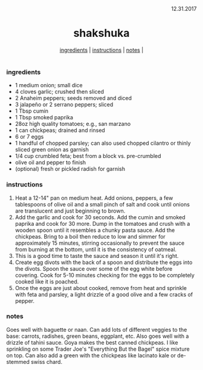 <p align="right">12.31.2017</p>

<h1 align="center">shakshuka</h1>

<div align="center">
  <a href="#ingredients">ingredients</a> | 
  <a href="#instructions">instructions</a> | 
  <a href="#notes">notes</a> | 
</div>
<br>

### ingredients
- 1 medium onion; small dice
- 4 cloves garlic; crushed then sliced
- 2 Anaheim peppers; seeds removed and diced
- 3 jalapeño or 2 serrano peppers; sliced
- 1 Tbsp cumin
- 1 Tbsp smoked paprika
- 28oz high quality tomatoes; e.g., san marzano
- 1 can chickpeas; drained and rinsed
- 6 or 7 eggs
- 1 handful of chopped parsley; can also used chopped cilantro or thinly sliced green onion as garnish
- 1/4 cup crumbled feta; best from a block vs. pre-crumbled
- olive oil and pepper to finish
- (optional) fresh or pickled radish for garnish

### instructions
1. Heat a 12-14" pan on medium heat. Add onions, peppers, a few tablespoons of olive oil and a small pinch of salt and 
cook until onions are translucent and just beginning to brown. 
1. Add the garlic and cook for 30 seconds. Add the cumin and smoked paprika and cook for 30 more. Dump in the tomatoes
and crush with a wooden spoon until it resembles a chunky pasta sauce. Add the chickpeas. Bring to a boil then reduce to low and simmer 
for approximately 15 minutes, stirring occasionally to prevent the sauce from burning at the bottom, until it is the 
consistency of oatmeal. 
1. This is a good time to taste the sauce and season it until it's right. 
1. Create egg divots with the back of a spoon and distribute the eggs into the divots. Spoon the sauce over some of the 
egg white before covering. Cook for 5-10 minutes checking for the eggs to be completely cooked like it is poached. 
1. Once the eggs are just about cooked, remove from heat and sprinkle with feta and parsley, a light drizzle of a good 
olive and a few cracks of pepper.

### notes
Goes well with baguette or naan.  Can add lots of different veggies to the base: carrots, radishes, green beans, 
eggplant, etc. Also goes well with a drizzle of tahini sauce.  Goya makes the best canned chickpeas. 
I like sprinkling on some Trader Joe's "Everything But the Bagel" spice mixture on top. Can also add a green with the chickpeas like lacinato kale or de-stemmed swiss chard.



